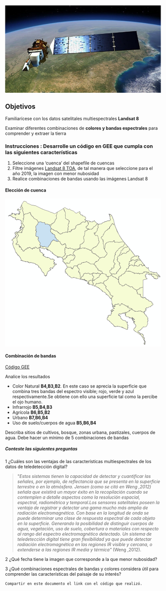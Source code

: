 ![](landsat.jpg)
## Objetivos
Familiarícese con los datos satelitales multiespectrales **Landsat 8**  

Examinar diferentes combinaciones de **colores y bandas espectrales** para comprender y extraer la tierra
### Instrucciones : Desarrolle un código en GEE que cumpla con las siguientes características
1.	Seleccione una ‘cuenca’ del shapefile de cuencas
2.	Filtre imágenes [Landsat 8 TOA](https://explorer.earthengine.google.com/#detail/LANDSAT%2FLC08%2FC01%2FT1_TOA), de tal manera que seleccione para el año 2019, la imagen con menor nubosidad
3.	Realice combinaciones de bandas usando las imágenes Landsat 8
#### Elección de cuenca 

![](Bebedero.png)

#### Combinación de bandas

[Código GEE](https://code.earthengine.google.com/e4d50d0954cac6e04bc3e50cef0b661e)

Analice los resultados
- Color Natural **B4,B3,B2**. En este caso se aprecia la superficie que combina tres bandas del espectro visible; rojo, verde y azul respectivamente.Se obtiene con ello una superficie tal como la percibe el ojo humano.
- Infrarrojo **B5,B4,B3**
- Agrícola **B6,B5,B2**
- Urbano **B7,B6,B4**
- Uso de suelo/cuerpos de agua **B5,B6,B4**

Describa sitios de cultivos, bosque, zonas urbana, pastizales, cuerpos de agua. 
Debe hacer un mínimo de 5 combinaciones de bandas

##### Conteste las siguientes preguntas
1	¿Cuáles son las ventajas de las características multiespectrales de los datos de teledetección digital?

>"*Estos sistemas tienen la capacidad de detectar y cuantificar las señales, por ejemplo, de reflectancia que se presenta en la superficie terrestre o en la atmósfera. Jensen (como se citó en Weng ,2012) señala que existirá un mayor éxito en la recopilación cuando se contemplen a detalle aspectos como la resolución espacial, espectral, radiométrica y temporal.Los sensores satelitales poseen la ventaja de registrar y detectar una gama mucho más amplia de radiación electromagnética. Con base en la longitud de onda se puede determinar una clase de respuesta espectral de cada objeto en la superficie. Generando la posibilidad de distinguir cuerpos de agua, vegetación, uso de suelo, cobertura o materiales con respecto al rango del espectro electromagnético detectado. Un sistema de teledetección digital tiene gran flexibilidad ya que puede detectar radiación electromagnética en las regiones IR visible y cercana, o extenderse a las regiones IR media y térmica"*
(Weng ,2012).

2	¿Qué fecha tiene la imagen que corresponde a la que menor nubosidad?
	
3	¿Qué combinaciones espectrales de bandas y colores considera útil para comprender las características del paisaje de su interés?
	
	Compartir en este documento el link con el código que realizó.
